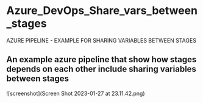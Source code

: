 # Azure_DevOps_Share_vars_between_stages
AZURE PIPELINE - EXAMPLE FOR SHARING VARIABLES BETWEEN STAGES
## An example azure pipeline that show how stages depends on each other include sharing variables between stages
![screenshot](Screen Shot 2023-01-27 at 23.11.42.png)

